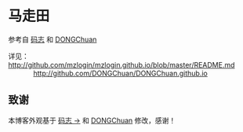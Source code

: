 # 马走田

参考自 [码志](http://mazhuang.org) 和 [DONGChuan](http://dongchuan.github.io)

详见：
        <http://github.com/mzlogin/mzlogin.github.io/blob/master/README.md>
		<BR>&nbsp;&nbsp;&nbsp;&nbsp;&nbsp;&nbsp;&nbsp;&nbsp;&nbsp;&nbsp;&nbsp;&nbsp;
        <http://github.com/DONGChuan/DONGChuan.github.io>

## 致谢

本博客外观基于 [码志 &rarr;](http://mazhuang.org) 和 [DONGChuan](http://dongchuan.github.io) 修改，感谢！


[1]: https://help.github.com/articles/setting-up-your-pages-site-locally-with-jekyll/


